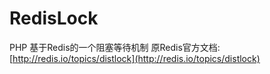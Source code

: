 # RedisLock

PHP 基于Redis的一个阻塞等待机制
原Redis官方文档: [http://redis.io/topics/distlock](http://redis.io/topics/distlock)